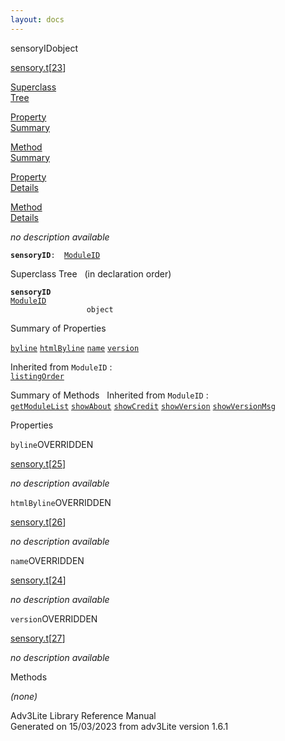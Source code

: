 ```yaml
---
layout: docs
---
```

<span class="title">sensoryID</span><span class="type">object</span>

[sensory.t](../file/sensory.t.html)\[[23](../source/sensory.t.html#23)\]

[Superclass  
Tree](#_SuperClassTree_)

[Property  
Summary](#_PropSummary_)

[Method  
Summary](#_MethodSummary_)

[Property  
Details](#_Properties_)

[Method  
Details](#_Methods_)



*no description available*

**`sensoryID`**` :   `[`ModuleID`](../object/ModuleID.html)



<span id="_SuperClassTree_"></span>



<span class="hdln">Superclass Tree</span>   (in declaration order)



**`sensoryID`**  
[`ModuleID`](../object/ModuleID.html)  
`                 object`  
<span id="_PropSummary_"></span>



<span class="hdln">Summary of Properties</span>  



[`byline`](#byline) [`htmlByline`](#htmlByline) [`name`](#name) [`version`](#version)

Inherited from `ModuleID` :  
[`listingOrder`](../object/ModuleID.html#listingOrder)

<span id="_MethodSummary_"></span>



<span class="hdln">Summary of Methods</span>  
Inherited from `ModuleID` :  
[`getModuleList`](../object/ModuleID.html#getModuleList) [`showAbout`](../object/ModuleID.html#showAbout) [`showCredit`](../object/ModuleID.html#showCredit) [`showVersion`](../object/ModuleID.html#showVersion) [`showVersionMsg`](../object/ModuleID.html#showVersionMsg)

<span id="_Properties_"></span>



<span class="hdln">Properties</span>  



<span id="byline"></span>

`byline`<span class="rem">OVERRIDDEN</span>

[sensory.t](../file/sensory.t.html)\[[25](../source/sensory.t.html#25)\]



*no description available*



<span id="htmlByline"></span>

`htmlByline`<span class="rem">OVERRIDDEN</span>

[sensory.t](../file/sensory.t.html)\[[26](../source/sensory.t.html#26)\]



*no description available*



<span id="name"></span>

`name`<span class="rem">OVERRIDDEN</span>

[sensory.t](../file/sensory.t.html)\[[24](../source/sensory.t.html#24)\]



*no description available*



<span id="version"></span>

`version`<span class="rem">OVERRIDDEN</span>

[sensory.t](../file/sensory.t.html)\[[27](../source/sensory.t.html#27)\]



*no description available*



<span id="_Methods_"></span>



<span class="hdln">Methods</span>  



*(none)*



Adv3Lite Library Reference Manual  
Generated on 15/03/2023 from adv3Lite version 1.6.1


